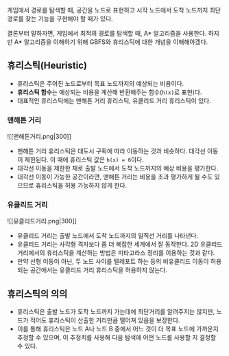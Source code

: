 게임에서 경로를 탐색할 때, 공간을 노드로 표현하고 시작 노드에서 도착 노드까지 최단 경로를 찾는 기능을 구현해야 할 때가 있다.

결론부터 말하자면, 게임에서 최적의 경로를 탐색할 때, A* 알고리즘을 사용한다. 하지만 A* 알고리즘을 이해하기 위해 GBFS와 휴리스틱에 대한 개념을 이해해야겠다.

## 휴리스틱(Heuristic)

- 휴리스틱은 주어진 노드로부터 목표 노드까지의 예상되는 비용이다.
- **휴리스틱 함수**는 예상되는 비용을 계산해 반환해주는 함수(`h(x)`로 표현)다.
- 대표적인 휴리스틱에는 맨해튼 거리 휴리스틱, 유클리드 거리 휴리스틱이 있다.


### 맨해튼 거리

![[맨해튼거리.png|300]]
- 맨해튼 거리 휴리스틱은 대도시 구획에 따라 이동하는 것과 비슷하다. 대각선 이동이 제한된다. 이 때에 휴리스틱 값은 `h(x) = 6`이다.
- 대각선 이동을 제한한 채로 출발 노드에서 도착 노드까지의 예상 비용을 평가한다.
- 대각선 이동이 가능한 공간이라면, 맨해튼 거리는 비용을 초과 평가하게 될 수도 있으므로 휴리스틱을 허용 가능하지 않게 한다.

### 유클리드 거리

![[유클리드거리.png|300]]
- 유클리드 거리는 출발 노드에서 도착 노드까지의 일직선 거리를 나타낸다.
- 유클리드 거리는 사각형 격자보다 좀 더 복잡한 세계에서 잘 동작한다. 2D 유클리드 거리에서의 휴리스틱을 계산하는 방법은 피타고라스 정리를 이용하는 것과 같다.
- 만약 선형 이동이 아닌, 두 노드 사이를 텔레포트 하는 등의 비유클리드 이동이 허용되는 공간에서는 유클리드 거리 휴리스틱을 허용하지 않는다.

## 휴리스틱의 의의

- 휴리스틱은 출발 노드가 도착 노드까지 가는데에 최단거리를 알려주지는 않지만, 노드가 적어도 휴리스틱이 산출한 거리만큼 떨어져 있음을 보장한다.
- 이를 통해 휴리스틱은 노드 A나 노드 B 중에서 어느 것이 더 목표 노드에 가까운지 추정할 수 있으며, 이 추정치를 사용해 다음 탐색에 어떤 노드를 사용할 지 결정할 수 있다.
